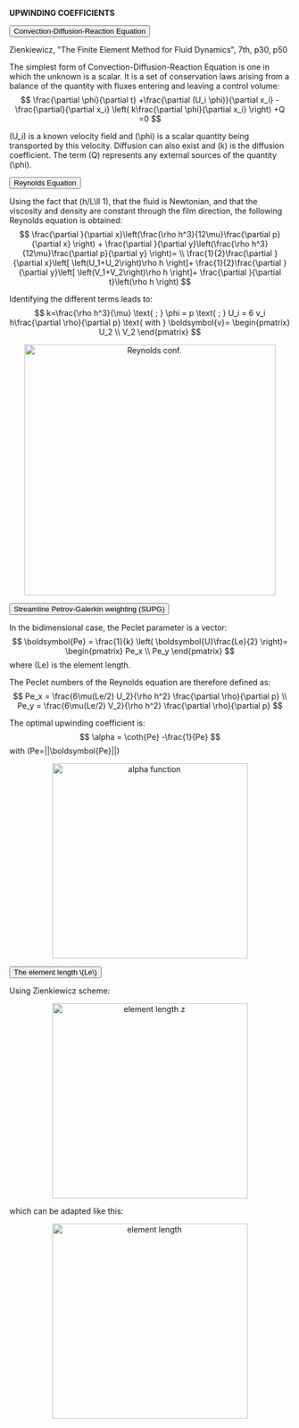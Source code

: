 **UPWINDING COEFFICIENTS**

<!-- ========== Convection-Diffusion-Reaction Equation ========== -->

<div><button class="collapsible">Convection-Diffusion-Reaction Equation</button>
<div class="content">

Zienkiewicz, "The Finite Element Method for Fluid Dynamics", 7th, p30, p50

The simplest form of Convection-Diffusion-Reaction Equation is one in which the unknown is a scalar.
It is a set of conservation laws arising from a balance of the quantity with fluxes entering and leaving a control volume:
$$
   \frac{\partial \phi}{\partial t} +\frac{\partial (U_i \phi)}{\partial x_i} -
   \frac{\partial}{\partial x_i} \left( k\frac{\partial \phi}{\partial x_i} \right) +Q =0
$$

\(U_i\) is a known velocity field and \(\phi\) is a scalar quantity being transported by this velocity.
Diffusion can also exist and \(k\) is the diffusion coefficient. The term \(Q\) represents any external
sources of the quantity \(\phi\).

</div>
</div>
<p></p>

<!-- ========== Reynolds Equation ========== -->

<div><button class="collapsible">Reynolds Equation</button>
<div class="content">

Using the fact that \(h/L\ll 1\), that the fluid is Newtonian, and that the viscosity and density are constant
through the film direction, the following Reynolds equation is obtained:
$$
   \frac{\partial }{\partial x}\left(\frac{\rho h^3}{12\mu}\frac{\partial p}{\partial x} \right) +
   \frac{\partial }{\partial y}\left(\frac{\rho h^3}{12\mu}\frac{\partial p}{\partial y} \right)= \\
   \frac{1}{2}\frac{\partial }{\partial x}\left[ \left(U_1+U_2\right)\rho h \right]+
   \frac{1}{2}\frac{\partial }{\partial y}\left[ \left(V_1+V_2\right)\rho h \right]+
              \frac{\partial }{\partial t}\left(\rho h \right)
$$

Identifying the different terms leads to:
$$
   k=\frac{\rho h^3}{\mu} \text{ ; } \phi = p \text{ ; } U_i = 6 v_i h\frac{\partial \rho}{\partial p} \text{ with } \boldsymbol{v}=
   \begin{pmatrix}
      U_2 \\
      V_2
   \end{pmatrix}
$$

<p style="text-align:center;"><img src="../media/reynolds_conf.png" alt="Reynolds conf." width="450px"/></p>

</div>
</div>
<p></p>

<!-- ========== Streamline Petrov-Galerkin weighting (SUPG) ========== -->

<div><button class="collapsible">Streamline Petrov-Galerkin weighting (SUPG)</button>
<div class="content">

In the bidimensional case, the Peclet parameter is a vector:
$$
   \boldsymbol{Pe} = \frac{1}{k} \left( \boldsymbol{U}\frac{Le}{2} \right)=
   \begin{pmatrix}
      Pe_x \\
      Pe_y
   \end{pmatrix}
$$
where \(Le\) is the element length.

The Peclet numbers of the Reynolds equation are therefore defined as:
$$
   Pe_x = \frac{6\mu(Le/2) U_2}{\rho h^2} \frac{\partial \rho}{\partial p} \\
   Pe_y = \frac{6\mu(Le/2) V_2}{\rho h^2} \frac{\partial \rho}{\partial p}
$$

The optimal upwinding coefficient is:
$$
   \alpha = \coth{Pe} -\frac{1}{Pe}
$$
with \(Pe=||\boldsymbol{Pe}||\)

<p style="text-align:center;"><img src="../media/alpha_function.png" alt="alpha function" width="350px"/></p>

</div>
</div>
<p></p>

<!-- ========== The element length \(Le\) ========== -->

<div><button class="collapsible">The element length \(Le\)</button>
<div class="content">

Using Zienkiewicz scheme:
<p style="text-align:center;"><img src="../media/Pe_h_zien.png" alt="element length z" width="350px"/></p>

which can be adapted like this:
<p style="text-align:center;"><img src="../media/Peclet_Le.png" alt="element length" width="350px"/></p>

</div>
</div>
<p></p>


